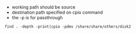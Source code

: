 * working path should be source
* destination path specified on cpio command
* the -p is for passthrough

```
find . -depth -print|cpio -pdmv /share/share/others/disk2
```
